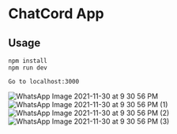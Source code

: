 # ChatCord App
## Usage
```
npm install
npm run dev

Go to localhost:3000
```

![WhatsApp Image 2021-11-30 at 9 30 56 PM](https://user-images.githubusercontent.com/44155189/144090984-eb61e263-da85-43e6-8711-696895531314.jpeg)
![WhatsApp Image 2021-11-30 at 9 30 56 PM (1)](https://user-images.githubusercontent.com/44155189/144091023-f22a6401-4179-4002-9b4c-2349ec0fbb2f.jpeg)
![WhatsApp Image 2021-11-30 at 9 30 56 PM (2)](https://user-images.githubusercontent.com/44155189/144091036-c065d00b-8543-4a3e-a32a-322ec09752bc.jpeg)
![WhatsApp Image 2021-11-30 at 9 30 56 PM (3)](https://user-images.githubusercontent.com/44155189/144091047-5ecc7cca-dec0-4438-b565-a5e781359a0d.jpeg)
